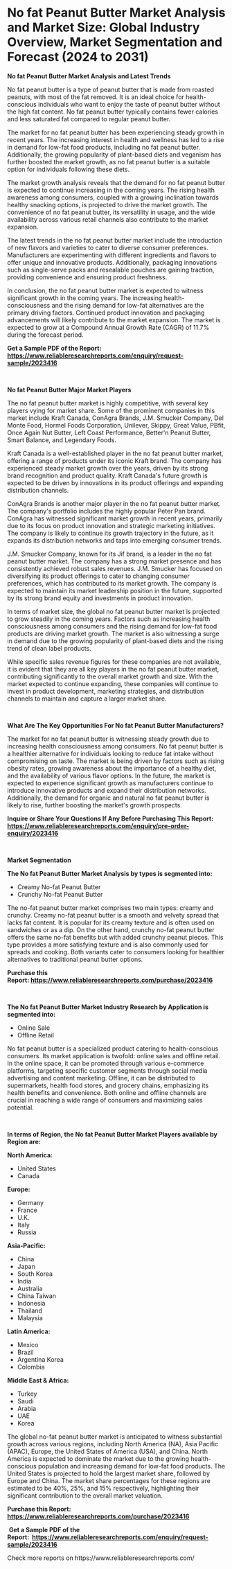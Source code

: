 <p><h1>No fat Peanut Butter Market Analysis and Market Size: Global Industry Overview, Market Segmentation and Forecast (2024 to 2031)</h1></p><p><strong>No fat Peanut Butter Market Analysis and Latest Trends</strong></p>
<p><p>No fat peanut butter is a type of peanut butter that is made from roasted peanuts, with most of the fat removed. It is an ideal choice for health-conscious individuals who want to enjoy the taste of peanut butter without the high fat content. No fat peanut butter typically contains fewer calories and less saturated fat compared to regular peanut butter.</p><p>The market for no fat peanut butter has been experiencing steady growth in recent years. The increasing interest in health and wellness has led to a rise in demand for low-fat food products, including no fat peanut butter. Additionally, the growing popularity of plant-based diets and veganism has further boosted the market growth, as no fat peanut butter is a suitable option for individuals following these diets.</p><p>The market growth analysis reveals that the demand for no fat peanut butter is expected to continue increasing in the coming years. The rising health awareness among consumers, coupled with a growing inclination towards healthy snacking options, is projected to drive the market growth. The convenience of no fat peanut butter, its versatility in usage, and the wide availability across various retail channels also contribute to the market expansion.</p><p>The latest trends in the no fat peanut butter market include the introduction of new flavors and varieties to cater to diverse consumer preferences. Manufacturers are experimenting with different ingredients and flavors to offer unique and innovative products. Additionally, packaging innovations such as single-serve packs and resealable pouches are gaining traction, providing convenience and ensuring product freshness.</p><p>In conclusion, the no fat peanut butter market is expected to witness significant growth in the coming years. The increasing health-consciousness and the rising demand for low-fat alternatives are the primary driving factors. Continued product innovation and packaging advancements will likely contribute to the market expansion. The market is expected to grow at a Compound Annual Growth Rate (CAGR) of 11.7% during the forecast period.</p></p>
<p><strong>Get a Sample PDF of the Report:&nbsp; <a href="https://www.reliableresearchreports.com/enquiry/request-sample/2023416">https://www.reliableresearchreports.com/enquiry/request-sample/2023416</a></strong></p>
<p>&nbsp;</p>
<p><strong>No fat Peanut Butter Major Market Players</strong></p>
<p><p>The no fat peanut butter market is highly competitive, with several key players vying for market share. Some of the prominent companies in this market include Kraft Canada, ConAgra Brands, J.M. Smucker Company, Del Monte Food, Hormel Foods Corporation, Unilever, Skippy, Great Value, PBfit, Once Again Nut Butter, Left Coast Performance, Better'n Peanut Butter, Smart Balance, and Legendary Foods.</p><p>Kraft Canada is a well-established player in the no fat peanut butter market, offering a range of products under its iconic Kraft brand. The company has experienced steady market growth over the years, driven by its strong brand recognition and product quality. Kraft Canada's future growth is expected to be driven by innovations in its product offerings and expanding distribution channels.</p><p>ConAgra Brands is another major player in the no fat peanut butter market. The company's portfolio includes the highly popular Peter Pan brand. ConAgra has witnessed significant market growth in recent years, primarily due to its focus on product innovation and strategic marketing initiatives. The company is likely to continue its growth trajectory in the future, as it expands its distribution networks and taps into emerging consumer trends.</p><p>J.M. Smucker Company, known for its Jif brand, is a leader in the no fat peanut butter market. The company has a strong market presence and has consistently achieved robust sales revenues. J.M. Smucker has focused on diversifying its product offerings to cater to changing consumer preferences, which has contributed to its market growth. The company is expected to maintain its market leadership position in the future, supported by its strong brand equity and investments in product innovation.</p><p>In terms of market size, the global no fat peanut butter market is projected to grow steadily in the coming years. Factors such as increasing health consciousness among consumers and the rising demand for low-fat food products are driving market growth. The market is also witnessing a surge in demand due to the growing popularity of plant-based diets and the rising trend of clean label products.</p><p>While specific sales revenue figures for these companies are not available, it is evident that they are all key players in the no fat peanut butter market, contributing significantly to the overall market growth and size. With the market expected to continue expanding, these companies will continue to invest in product development, marketing strategies, and distribution channels to maintain and capture a larger market share.</p></p>
<p>&nbsp;</p>
<p><strong>What Are The Key Opportunities For No fat Peanut Butter Manufacturers?</strong></p>
<p><p>The market for no fat peanut butter is witnessing steady growth due to increasing health consciousness among consumers. No fat peanut butter is a healthier alternative for individuals looking to reduce fat intake without compromising on taste. The market is being driven by factors such as rising obesity rates, growing awareness about the importance of a healthy diet, and the availability of various flavor options. In the future, the market is expected to experience significant growth as manufacturers continue to introduce innovative products and expand their distribution networks. Additionally, the demand for organic and natural no fat peanut butter is likely to rise, further boosting the market's growth prospects.</p></p>
<p><strong>Inquire or Share Your Questions If Any Before Purchasing This Report: <a href="https://www.reliableresearchreports.com/enquiry/pre-order-enquiry/2023416">https://www.reliableresearchreports.com/enquiry/pre-order-enquiry/2023416</a></strong></p>
<p>&nbsp;</p>
<p><strong>Market Segmentation</strong></p>
<p><strong>The No fat Peanut Butter Market Analysis by types is segmented into:</strong></p>
<p><ul><li>Creamy No-fat Peanut Butter</li><li>Crunchy No-fat Peanut Butter</li></ul></p>
<p><p>The no-fat peanut butter market comprises two main types: creamy and crunchy. Creamy no-fat peanut butter is a smooth and velvety spread that lacks fat content. It is popular for its creamy texture and is often used on sandwiches or as a dip. On the other hand, crunchy no-fat peanut butter offers the same no-fat benefits but with added crunchy peanut pieces. This type provides a more satisfying texture and is also commonly used for spreads and cooking. Both variants cater to consumers looking for healthier alternatives to traditional peanut butter options.</p></p>
<p><strong>Purchase this Report:&nbsp;<a href="https://www.reliableresearchreports.com/purchase/2023416">https://www.reliableresearchreports.com/purchase/2023416</a></strong></p>
<p>&nbsp;</p>
<p><strong>The No fat Peanut Butter Market Industry Research by Application is segmented into:</strong></p>
<p><ul><li>Online Sale</li><li>Offline Retail</li></ul></p>
<p><p>No fat peanut butter is a specialized product catering to health-conscious consumers. Its market application is twofold: online sales and offline retail. In the online space, it can be promoted through various e-commerce platforms, targeting specific customer segments through social media advertising and content marketing. Offline, it can be distributed to supermarkets, health food stores, and grocery chains, emphasizing its health benefits and convenience. Both online and offline channels are crucial in reaching a wide range of consumers and maximizing sales potential.</p></p>
<p>&nbsp;</p>
<p><strong>In terms of Region, the No fat Peanut Butter Market Players available by Region are:</strong></p>
<p>
    <p> <strong> North America: </strong>
        <ul>
            <li>United States</li>
            <li>Canada</li>
        </ul>
        </p> 
    <p> <strong> Europe: </strong>
        <ul>
            <li>Germany</li>
            <li>France</li>
            <li>U.K.</li>
            <li>Italy</li>
            <li>Russia</li>
        </ul>
        </p> 
    <p> <strong> Asia-Pacific: </strong>
        <ul>
            <li>China</li>
            <li>Japan</li>
            <li>South Korea</li>
            <li>India</li>
            <li>Australia</li>
            <li>China Taiwan</li>
            <li>Indonesia</li>
            <li>Thailand</li>
            <li>Malaysia</li>
        </ul>
        </p> 
    <p> <strong> Latin America: </strong>
        <ul>
            <li>Mexico</li>
            <li>Brazil</li>
            <li>Argentina Korea</li>
            <li>Colombia</li>
        </ul>
        </p> 
    <p> <strong> Middle East & Africa: </strong>
        <ul>
            <li>Turkey</li>
            <li>Saudi</li>
            <li>Arabia</li>
            <li>UAE</li>
            <li>Korea</li>
        </ul>
    </p>
    </p>
<p><p>The global no-fat peanut butter market is anticipated to witness substantial growth across various regions, including North America (NA), Asia Pacific (APAC), Europe, the United States of America (USA), and China. North America is expected to dominate the market due to the growing health-conscious population and increasing demand for low-fat food products. The United States is projected to hold the largest market share, followed by Europe and China. The market share percentages for these regions are estimated to be 40%, 25%, and 15% respectively, highlighting their significant contribution to the overall market valuation.</p></p>
<p><strong>Purchase this Report: <a href="https://www.reliableresearchreports.com/purchase/2023416">https://www.reliableresearchreports.com/purchase/2023416</a></strong></p>
<p>&nbsp;<strong>Get a Sample PDF of the Report:&nbsp;&nbsp;<a href="https://www.reliableresearchreports.com/enquiry/request-sample/2023416">https://www.reliableresearchreports.com/enquiry/request-sample/2023416</a></strong></p>
<p><strong></strong></p>
<p>Check more reports on https://www.reliableresearchreports.com/</p>